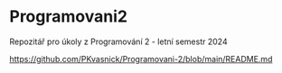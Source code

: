 # Programovani2
Repozitář pro úkoly z Programování 2 - letní semestr 2024

https://github.com/PKvasnick/Programovani-2/blob/main/README.md
